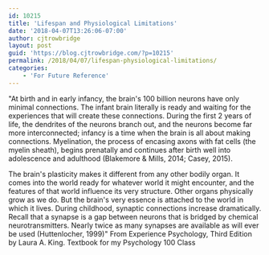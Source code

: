 ```yaml
---
id: 10215
title: 'Lifespan and Physiological Limitations'
date: '2018-04-07T13:26:06-07:00'
author: cjtrowbridge
layout: post
guid: 'https://blog.cjtrowbridge.com/?p=10215'
permalink: /2018/04/07/lifespan-physiological-limitations/
categories:
    - 'For Future Reference'
---
```


"At birth and in early infancy, the brain's 100 billion neurons have only minimal connections. The infant brain literally is ready and waiting for the experiences that will create these connections. During the first 2 years of life, the dendrites of the neurons branch out, and the neurons become far more interconnected; infancy is a time when the brain is all about making connections. Myelination, the process of encasing axons with fat cells (the myel<span class="text_exposed_show">in sheath), begins prenatally and continues after birth well into adolescence and adulthood (Blakemore &amp; Mills, 2014; Casey, 2015).</span>

<div class="text_exposed_show">The brain's plasticity makes it different from any other bodily organ. It comes into the world ready for whatever world it might encounter, and the features of that world influence its very structure. Other organs physically grow as we do. But the brain's very essence is attached to the world in which it lives. During childhood, synaptic connections increase dramatically. Recall that a synapse is a gap between neurons that is bridged by chemical neurotransmitters. Nearly twice as many synapses are available as will ever be used (Huttenlocher, 1999)" From Experience Psychology, Third Edition by Laura A. King. Textbook for my Psychology 100 Class </div>